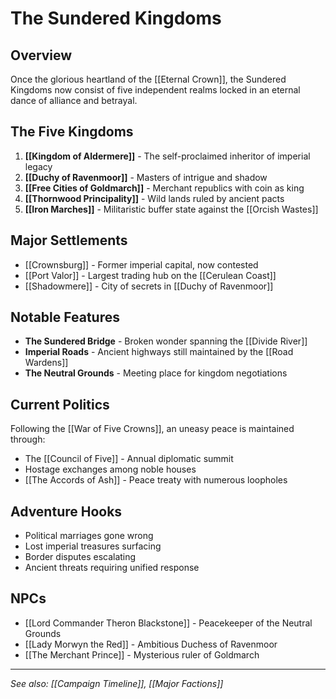 # The Sundered Kingdoms

## Overview
Once the glorious heartland of the [[Eternal Crown]], the Sundered Kingdoms now consist of five independent realms locked in an eternal dance of alliance and betrayal.

## The Five Kingdoms
1. **[[Kingdom of Aldermere]]** - The self-proclaimed inheritor of imperial legacy
2. **[[Duchy of Ravenmoor]]** - Masters of intrigue and shadow
3. **[[Free Cities of Goldmarch]]** - Merchant republics with coin as king
4. **[[Thornwood Principality]]** - Wild lands ruled by ancient pacts
5. **[[Iron Marches]]** - Militaristic buffer state against the [[Orcish Wastes]]

## Major Settlements
- [[Crownsburg]] - Former imperial capital, now contested
- [[Port Valor]] - Largest trading hub on the [[Cerulean Coast]]
- [[Shadowmere]] - City of secrets in [[Duchy of Ravenmoor]]

## Notable Features
- **The Sundered Bridge** - Broken wonder spanning the [[Divide River]]
- **Imperial Roads** - Ancient highways still maintained by the [[Road Wardens]]
- **The Neutral Grounds** - Meeting place for kingdom negotiations

## Current Politics
Following the [[War of Five Crowns]], an uneasy peace is maintained through:
- The [[Council of Five]] - Annual diplomatic summit
- Hostage exchanges among noble houses
- [[The Accords of Ash]] - Peace treaty with numerous loopholes

## Adventure Hooks
- Political marriages gone wrong
- Lost imperial treasures surfacing
- Border disputes escalating
- Ancient threats requiring unified response

## NPCs
- [[Lord Commander Theron Blackstone]] - Peacekeeper of the Neutral Grounds
- [[Lady Morwyn the Red]] - Ambitious Duchess of Ravenmoor
- [[The Merchant Prince]] - Mysterious ruler of Goldmarch

---
*See also: [[Campaign Timeline]], [[Major Factions]]*